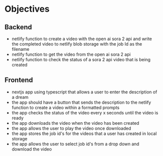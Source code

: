 # Objectives

## Backend

- netlify function to create a video with the open ai sora 2 api and write the completed video to netlify blob storage with the job Id as the filename
- netlify function to get the video from the open ai sora 2 api
- netlify function to check the status of a sora 2 api video that is being created

## Frontend

- nextjs app using typescript that allows a user to enter the description of a dream
- the app should have a button that sends the description to the netlify function to create a video within a formatted prompts
- the app checks the status of the video every x seconds until the video is ready
- the app downloads the video when the video has been created
- the app allows the user to play the video once downloaded
- the app stores the job id's for the videos that a user has created in local storage
- the app allows the user to select job id's from a drop down and download the video

